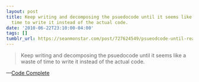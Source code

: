 ```yaml
---
layout: post
title: Keep writing and decomposing the psuedocode until it seems like a waste of
  time to write it instead of the actual code.
date: '2010-06-22T23:10:00-04:00'
tags: []
tumblr_url: https://seanmonstar.com/post/727624549/psueodcode-until-real-code-is-easier
---
```

> Keep writing and decomposing the psuedocode until it seems like a waste of time to write it instead of the actual code.

—[Code Complete](http://www.amazon.com/gp/product/0735619670?tag=mcgf-20)
